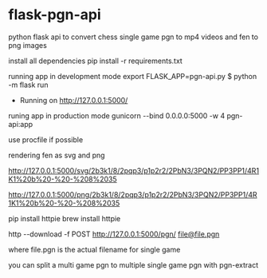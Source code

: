 # flask-pgn-api
python flask api to convert chess single game pgn to mp4 videos and fen to png images



install all dependencies
pip install -r requirements.txt



running app in development mode
export FLASK_APP=pgn-api.py
$ python -m flask run
 * Running on http://127.0.0.1:5000/

runing app in production mode
gunicorn --bind 0.0.0.0:5000 -w 4  pgn-api:app

use procfile if possible


rendering fen as svg and png

 http://127.0.0.1:5000/svg/2b3k1/8/2pqp3/p1p2r2/2PbN3/3PQN2/PP3PP1/4R1K1%20b%20-%20-%208%2035

 http://127.0.0.1:5000/png/2b3k1/8/2pqp3/p1p2r2/2PbN3/3PQN2/PP3PP1/4R1K1%20b%20-%20-%208%2035






pip install httpie
brew install httpie

http --download -f POST http://127.0.0.1:5000/pgn/  file@file.pgn

where file.pgn is the actual filename for single game

you can split a multi game pgn to multiple single game pgn with pgn-extract
